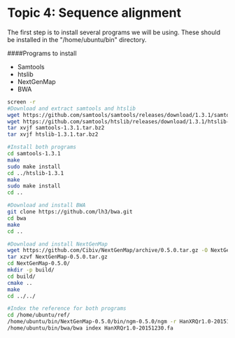 # Topic 4: Sequence alignment

The first step is to install several programs we will be using. These should be installed in the "/home/ubuntu/bin" directory.

####Programs to install
* Samtools
* htslib
* NextGenMap
* BWA

```bash
screen -r
#Download and extract samtools and htslib
wget https://github.com/samtools/samtools/releases/download/1.3.1/samtools-1.3.1.tar.bz2
wget https://github.com/samtools/htslib/releases/download/1.3.1/htslib-1.3.1.tar.bz2
tar xvjf samtools-1.3.1.tar.bz2
tar xvjf htslib-1.3.1.tar.bz2

#Install both programs
cd samtools-1.3.1 
make
sudo make install
cd ../htslib-1.3.1
make
sudo make install
cd ..

#Download and install BWA
git clone https://github.com/lh3/bwa.git
cd bwa
make
cd ..

#Download and install NextGenMap
wget https://github.com/Cibiv/NextGenMap/archive/0.5.0.tar.gz -O NextGenMap-0.5.0.tar.gz
tar xzvf NextGenMap-0.5.0.tar.gz
cd NextGenMap-0.5.0/
mkdir -p build/
cd build/
cmake ..
make
cd ../../

#Index the reference for both programs
cd /home/ubuntu/ref/
/home/ubuntu/bin/NextGenMap-0.5.0/bin/ngm-0.5.0/ngm -r HanXRQr1.0-20151230.fa
/home/ubuntu/bin/bwa/bwa index HanXRQr1.0-20151230.fa




